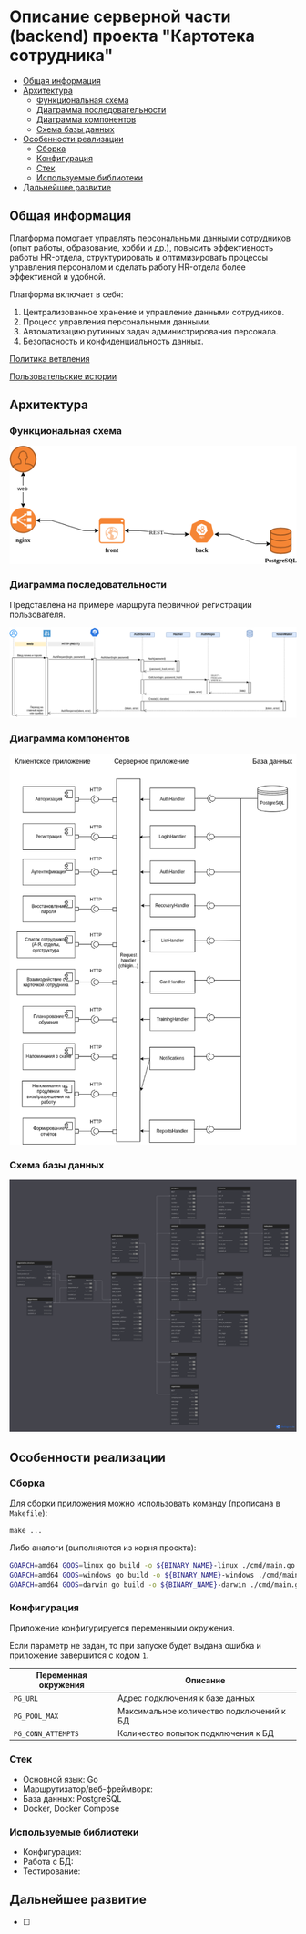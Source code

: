 # Описание серверной части (backend) проекта "Картотека сотрудника"

- [Общая информация](#общая-информация)
- [Архитектура](#архитектура)
    - [Функциональная схема](#функциональная-схема)
    - [Диаграмма последовательности](#диаграмма-последовательности)
    - [Диаграмма компонентов](#диаграмма-компонентов)
    - [Схема базы данных](#схема-базы-данных)
- [Особенности реализации](#особенности-реализации)
    - [Сборка](#сборка)
    - [Конфигурация](#конфигурация)
    - [Стек](#стек)
    - [Используемые библиотеки](#используемые-библиотеки)
- [Дальнейшее развитие](#дальнейшее-развитие)

## Общая информация

Платформа помогает управлять персональными данными сотрудников (опыт работы, образование, хобби и др.), повысить эффективность работы HR-отдела, структурировать и оптимизировать процессы управления персоналом и сделать работу HR-отдела более эффективной и удобной.

Платформа включает в себя:

1. Централизованное хранение и управление данными сотрудников.
2. Процесс управления персональными данными.
3. Автоматизацию рутинных задач администрирования персонала.
4. Безопасность и конфиденциальность данных.

[Политика ветвления](docs/branching_policy.adoc)

[Пользовательские истории](docs/user_stories.adoc)

## Архитектура
### Функциональная схема
![Функциональная схема](docs/img/main-diagram.png)

### Диаграмма последовательности
Представлена на примере маршрута первичной регистрации пользователя.

![Диаграмма последовательности](docs/img/sd_register.png)

### Диаграмма компонентов

![Диаграмма компонентов](docs/img/component-diagram.png)

### Схема базы данных

![Схема базы данных](docs/img/db-model.png)

## Особенности реализации
### Сборка
Для сборки приложения можно использовать команду (прописана в `Makefile`):
```make
make ...
```
Либо аналоги (выполняются из корня проекта):
```bash
GOARCH=amd64 GOOS=linux go build -o ${BINARY_NAME}-linux ./cmd/main.go
GOARCH=amd64 GOOS=windows go build -o ${BINARY_NAME}-windows ./cmd/main.go
GOARCH=amd64 GOOS=darwin go build -o ${BINARY_NAME}-darwin ./cmd/main.go
```


### Конфигурация
Приложение конфигурируется переменными окружения.

Если параметр не задан, то при запуске будет выдана ошибка и приложение завершится с кодом `1`.

| Переменная окружения    | Описание                                 |
|-------------------------|------------------------------------------|
| `PG_URL`                | Адрес подключения к базе данных          |
| `PG_POOL_MAX`           | Максимальное количество подключений к БД |
| `PG_CONN_ATTEMPTS`      | Количество попыток подключения к БД      |

### Стек
- Основной язык: Go
- Маршрутизатор/веб-фреймворк: 
- База данных: PostgreSQL
- Docker, Docker Compose

### Используемые библиотеки
- Конфигурация: 
- Работа с БД:
- Тестирование:

## Дальнейшее развитие

- [ ] 

